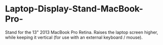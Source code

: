 # Laptop-Display-Stand-MacBook-Pro-
Stand for the 13" 2013 MacBook Pro Retina.  Raises the laptop screen  higher, while keeping it vertical (for use with an external keyboard / mouse).
